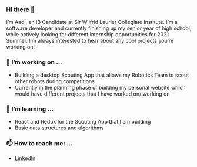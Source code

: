 ### Hi there 👋

I’m Aadi, an IB Candidate at Sir Wilfrid Laurier Collegiate Institute. I’m a software developer and currently finishing up my senior year of high school, while actively looking for different internship opportunities for 2021 Summer. I’m always interested to hear about any cool projects you’re working on!

### 🔭 I’m working on ...

- Building a desktop Scouting App that allows my Robotics Team to scout other robots during competitions
- Currently in the planning phase of building my personal website which would have different projects that I have worked on/ working on

### 🌱 I’m learning ...

- React and Redux for the Scouting App that I am building
- Basic data structures and algorithms

### 📫 How to reach me: ...

- [LinkedIn](https://www.linkedin.com/in/aadisanghani/)
